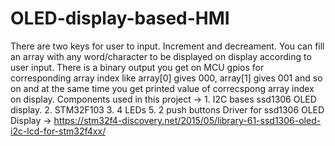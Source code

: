 # OLED-display-based-HMI
There are two keys for user to input. Increment and decreament. You can fill an array with any word/character to be displayed on display according to user input. There is a binary output you get on MCU gpios for corresponding array index like array[0] gives 000, array[1] gives 001 and so on and at the same time you get printed value of correcspong array index on display. Components used in this project -> 1. I2C bases ssd1306 OLED display. 2. STM32F103 3. 4 LEDs 5. 2 push buttons Driver for ssd1306 OLED Display -> https://stm32f4-discovery.net/2015/05/library-61-ssd1306-oled-i2c-lcd-for-stm32f4xx/
